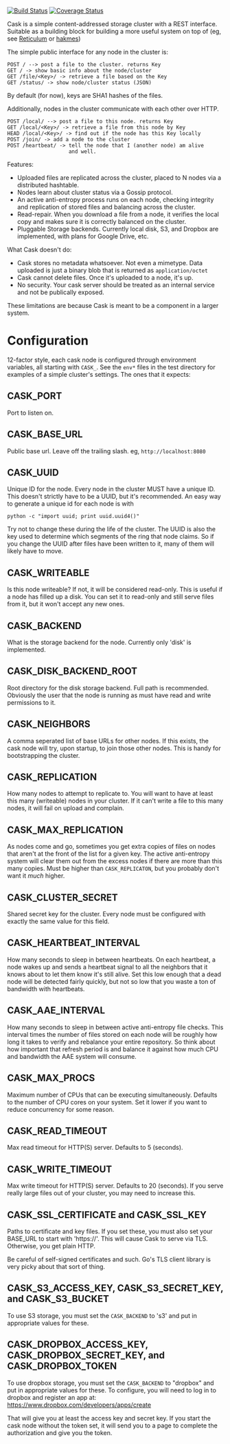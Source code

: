 [![Build Status](https://travis-ci.org/thraxil/cask.svg?branch=master)](https://travis-ci.org/thraxil/cask)
[![Coverage Status](https://coveralls.io/repos/github/thraxil/cask/badge.svg?branch=master)](https://coveralls.io/github/thraxil/cask?branch=master)

Cask is a simple content-addressed storage cluster with
a REST interface. Suitable as a building block for building
a more useful system on top of (eg, see
[Reticulum](http://thraxil.github.io/reticulum/) or [hakmes](https://github.com/thraxil/hakmes))

The simple public interface for any node in the cluster is:

    POST / --> post a file to the cluster. returns Key
    GET / -> show basic info about the node/cluster
    GET /file/<Key>/ -> retrieve a file based on the Key
    GET /status/ -> show node/cluster status (JSON)

By default (for now), keys are SHA1 hashes of the files.

Additionally, nodes in the cluster communicate with each other over
HTTP.

    POST /local/ --> post a file to this node. returns Key
    GET /local/<Key>/ -> retrieve a file from this node by Key
    HEAD /local/<Key>/ -> find out if the node has this Key locally
    POST /join/ -> add a node to the cluster
    POST /heartbeat/ -> tell the node that I (another node) am alive
                        and well.

Features:

* Uploaded files are replicated across the cluster, placed to N nodes via a
  distributed hashtable.
* Nodes learn about cluster status via a Gossip protocol.
* An active anti-entropy process runs on each node, checking
  integrity and replication of stored files and balancing across the
  cluster.
* Read-repair. When you download a file from a node, it verifies the
  local copy and makes sure it is correctly balanced on the cluster.
* Pluggable Storage backends. Currently local disk, S3, and Dropbox
  are implemented, with plans for Google Drive, etc.

What Cask doesn't do:

* Cask stores no metadata whatsoever. Not even a mimetype. Data
  uploaded is just a binary blob that is returned as
  `application/octet`
* Cask cannot delete files. Once it's uploaded to a node, it's up.
* No security. Your cask server should be treated as an internal
  service and not be publically exposed.

These limitations are because Cask is meant to be a component in a
larger system.


Configuration
=============

12-factor style, each cask node is configured through environment
variables, all starting with `CASK_`. See the `env*` files in the test
directory for examples of a simple cluster's settings. The ones that it expects:

CASK_PORT
---------

Port to listen on.

CASK_BASE_URL
-------------

Public base url. Leave off the trailing slash. eg,
`http://localhost:8080`

CASK_UUID
---------

Unique ID for the node. Every node in the cluster MUST have a unique
ID. This doesn't strictly have to be a UUID, but it's recommended. An
easy way to generate a unique id for each node is with

    python -c "import uuid; print uuid.uuid4()"

Try not to change these during the life of the cluster. The UUID is
also the key used to determine which segments of the ring that node
claims. So if you change the UUID after files have been written to it,
many of them will likely have to move.

CASK_WRITEABLE
--------------

Is this node writeable? If not, it will be considered read-only. This
is useful if a node has filled up a disk. You can set it to read-only
and still serve files from it, but it won't accept any new ones.

CASK_BACKEND
------------

What is the storage backend for the node. Currently only 'disk' is implemented.

CASK_DISK_BACKEND_ROOT
----------------------

Root directory for the disk storage backend. Full path is
recommended. Obviously the user that the node is running as must have
read and write permissions to it.

CASK_NEIGHBORS
--------------

A comma seperated list of base URLs for other nodes. If this exists,
the cask node will try, upon startup, to join those other nodes. This
is handy for bootstrapping the cluster.

CASK_REPLICATION
----------------

How many nodes to attempt to replicate to. You will want to have at
least this many (writeable) nodes in your cluster. If it can't write a
file to this many nodes, it will fail on upload and complain.

CASK_MAX_REPLICATION
--------------------

As nodes come and go, sometimes you get extra copies of files on nodes
that aren't at the front of the list for a given key. The active
anti-entropy system will clear them out from the excess nodes if there
are more than this many copies. Must be higher than
`CASK_REPLICATON`, but you probably don't want it *much* higher.

CASK_CLUSTER_SECRET
-------------------

Shared secret key for the cluster. Every node must be configured with
exactly the same value for this field.

CASK_HEARTBEAT_INTERVAL
-----------------------

How many seconds to sleep in between heartbeats. On each heartbeat, a
node wakes up and sends a heartbeat signal to all the neighbors that
it knows about to let them know it's still alive. Set this low enough
that a dead node will be detected fairly quickly, but not so low that
you waste a ton of bandwidth with heartbeats.

CASK_AAE_INTERVAL
-----------------

How many seconds to sleep in between active anti-entropy file
checks. This interval times the number of files stored on each node
will be roughly how long it takes to verify and rebalance your entire
repository. So think about how important that refresh period is and
balance it against how much CPU and bandwidth the AAE system will
consume.

CASK_MAX_PROCS
--------------

Maximum number of CPUs that can be executing simultaneously. Defaults
to the number of CPU cores on your system. Set it lower if you want to
reduce concurrency for some reason.

CASK_READ_TIMEOUT
-----------------

Max read timeout for HTTP(S) server. Defaults to 5 (seconds).

CASK_WRITE_TIMEOUT
------------------

Max write timeout for HTTP(S) server. Defaults to 20 (seconds). If you
serve really large files out of your cluster, you may need to increase
this.

CASK_SSL_CERTIFICATE and CASK_SSL_KEY
-------------------------------------

Paths to certificate and key files. If you set these, you must also
set your BASE_URL to start with 'https://'. This will cause Cask to
serve via TLS. Otherwise, you get plain HTTP.

Be careful of self-signed certificates and such. Go's TLS client
library is very picky about that sort of thing.

CASK_S3_ACCESS_KEY, CASK_S3_SECRET_KEY, and CASK_S3_BUCKET
----------------------------------------------------------

To use S3 storage, you must set the `CASK_BACKEND` to 's3' and put in
appropriate values for these.


CASK_DROPBOX_ACCESS_KEY, CASK_DROPBOX_SECRET_KEY, and CASK_DROPBOX_TOKEN
------------------------------------------------------------------------

To use dropbox storage, you must set the `CASK_BACKEND` to "dropbox"
and put in appropriate values for these. To configure, you will
need to log in to dropbox and register an app at:
https://www.dropbox.com/developers/apps/create

That will give you at least the access key and secret key. If you
start the cask node without the token set, it will send you to a
page to complete the authorization and give you the token.

